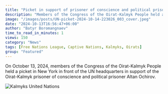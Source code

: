 ```yaml
---
title: "Picket in support of prisoner of conscience and political prisoner Altan Ochirov in New York City"
description: "Members of the Congress of the Oirat-Kalmyk People held a picket in New York in front of the UN headquarters in support of the Oirat-Kalmyk prisoner of conscience and political prisoner Altan Ochirov."
image: "/images/posts/UN-picket-2024-10-14-223026_003_cover.jpeg"
date: "2024-10-13T16:56:47+06:00"
author: "Batyr Boromangnaev"
time_to_read_in_minutes: 1
views: 150
category: "News"
tags: [Free Nations League, Captive Nations, Kalmyks, Oirats]
group: "Featured"
---
```

On October 13, 2024, members of the Congress of the Oirat-Kalmyk People held a picket in New York in front of the UN headquarters in support of the Oirat-Kalmyk prisoner of conscience and political prisoner Altan Ochirov.

![Kalmyks United Nations](/images/posts/signal-2024-10-14-223026_002.jpeg)
